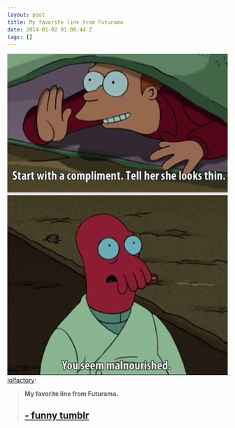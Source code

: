 ```yaml
---
layout: post
title: My favorite line from Futurama
date: 2014-01-02 01:08:44 Z
tags: []
---
```

![](/media/2014/01/71906219014.jpg)
[lolfactory](http://lolfactory.tumblr.com/post/70308622569/my-favorite-line-from-futurama-funny-tumblr):

> **My favorite line from Futurama.**  
> 
> [\- funny tumblr](http://lolfactory.tumblr.com)
> -----------------------------------------------
> 